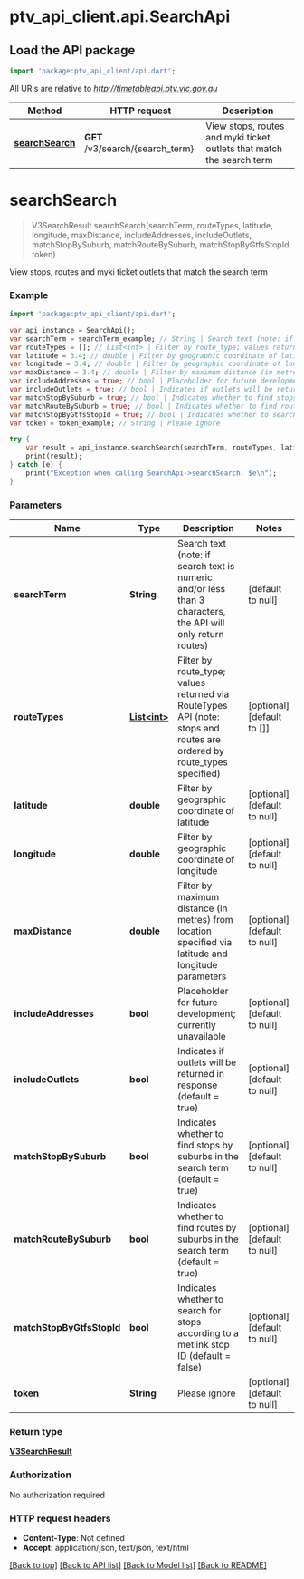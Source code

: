 # ptv_api_client.api.SearchApi

## Load the API package
```dart
import 'package:ptv_api_client/api.dart';
```

All URIs are relative to *http://timetableapi.ptv.vic.gov.au*

Method | HTTP request | Description
------------- | ------------- | -------------
[**searchSearch**](SearchApi.md#searchSearch) | **GET** /v3/search/{search_term} | View stops, routes and myki ticket outlets that match the search term


# **searchSearch**
> V3SearchResult searchSearch(searchTerm, routeTypes, latitude, longitude, maxDistance, includeAddresses, includeOutlets, matchStopBySuburb, matchRouteBySuburb, matchStopByGtfsStopId, token)

View stops, routes and myki ticket outlets that match the search term

### Example 
```dart
import 'package:ptv_api_client/api.dart';

var api_instance = SearchApi();
var searchTerm = searchTerm_example; // String | Search text (note: if search text is numeric and/or less than 3 characters, the API will only return routes)
var routeTypes = []; // List<int> | Filter by route_type; values returned via RouteTypes API (note: stops and routes are ordered by route_types specified)
var latitude = 3.4; // double | Filter by geographic coordinate of latitude
var longitude = 3.4; // double | Filter by geographic coordinate of longitude
var maxDistance = 3.4; // double | Filter by maximum distance (in metres) from location specified via latitude and longitude parameters
var includeAddresses = true; // bool | Placeholder for future development; currently unavailable
var includeOutlets = true; // bool | Indicates if outlets will be returned in response (default = true)
var matchStopBySuburb = true; // bool | Indicates whether to find stops by suburbs in the search term (default = true)
var matchRouteBySuburb = true; // bool | Indicates whether to find routes by suburbs in the search term (default = true)
var matchStopByGtfsStopId = true; // bool | Indicates whether to search for stops according to a metlink stop ID (default = false)
var token = token_example; // String | Please ignore

try { 
    var result = api_instance.searchSearch(searchTerm, routeTypes, latitude, longitude, maxDistance, includeAddresses, includeOutlets, matchStopBySuburb, matchRouteBySuburb, matchStopByGtfsStopId, token);
    print(result);
} catch (e) {
    print("Exception when calling SearchApi->searchSearch: $e\n");
}
```

### Parameters

Name | Type | Description  | Notes
------------- | ------------- | ------------- | -------------
 **searchTerm** | **String**| Search text (note: if search text is numeric and/or less than 3 characters, the API will only return routes) | [default to null]
 **routeTypes** | [**List&lt;int&gt;**](int.md)| Filter by route_type; values returned via RouteTypes API (note: stops and routes are ordered by route_types specified) | [optional] [default to []]
 **latitude** | **double**| Filter by geographic coordinate of latitude | [optional] [default to null]
 **longitude** | **double**| Filter by geographic coordinate of longitude | [optional] [default to null]
 **maxDistance** | **double**| Filter by maximum distance (in metres) from location specified via latitude and longitude parameters | [optional] [default to null]
 **includeAddresses** | **bool**| Placeholder for future development; currently unavailable | [optional] [default to null]
 **includeOutlets** | **bool**| Indicates if outlets will be returned in response (default &#x3D; true) | [optional] [default to null]
 **matchStopBySuburb** | **bool**| Indicates whether to find stops by suburbs in the search term (default &#x3D; true) | [optional] [default to null]
 **matchRouteBySuburb** | **bool**| Indicates whether to find routes by suburbs in the search term (default &#x3D; true) | [optional] [default to null]
 **matchStopByGtfsStopId** | **bool**| Indicates whether to search for stops according to a metlink stop ID (default &#x3D; false) | [optional] [default to null]
 **token** | **String**| Please ignore | [optional] [default to null]

### Return type

[**V3SearchResult**](V3SearchResult.md)

### Authorization

No authorization required

### HTTP request headers

 - **Content-Type**: Not defined
 - **Accept**: application/json, text/json, text/html

[[Back to top]](#) [[Back to API list]](../README.md#documentation-for-api-endpoints) [[Back to Model list]](../README.md#documentation-for-models) [[Back to README]](../README.md)

